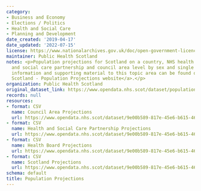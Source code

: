 ```yaml
---
category:
- Business and Economy
- Elections / Politics
- Health and Social Care
- Planning and Development
date_created: '2019-04-17'
date_updated: '2022-07-15'
license: https://www.nationalarchives.gov.uk/doc/open-government-licence/version/3/
maintainer: Public Health Scotland
notes: <p>Population projections for Scotland on a country, NHS health board, health
  and social care partnership and council area level by sex and single year of age.\r\n\r\nMore
  information and supporting material to this topic area can be found on the <a href="https://www.isdscotland.org/Products-and-Services/GPD-Support/Population/Projections/">ISD
  Scotland - Population Projections website</a>.</p>
organization: Public Health Scotland
original_dataset_link: https://www.opendata.nhs.scot/dataset/population-projections
records: null
resources:
- format: CSV
  name: Council Area Projections
  url: https://www.opendata.nhs.scot/dataset/9e00b589-817e-45e6-b615-46c935bbace0/resource/63d8e0b9-32e2-4847-9353-177f8d931c10/download/ca_pop_proj_03072020.csv
- format: CSV
  name: Health and Social Care Partnership Projections
  url: https://www.opendata.nhs.scot/dataset/9e00b589-817e-45e6-b615-46c935bbace0/resource/93137613-2f5c-4d8f-b756-0432abb6fbc0/download/hscp_pop_proj_03072020.csv
- format: CSV
  name: Health Board Projections
  url: https://www.opendata.nhs.scot/dataset/9e00b589-817e-45e6-b615-46c935bbace0/resource/0876fc67-05e6-4e87-bc30-c4b0756fff04/download/hb_pop_proj_03072020.csv
- format: CSV
  name: Scotland Projections
  url: https://www.opendata.nhs.scot/dataset/9e00b589-817e-45e6-b615-46c935bbace0/resource/7a9e74c9-8746-488b-8fba-0fad7c7866ea/download/scotland_pop_proj_15072022.csv
schema: default
title: Population Projections
---
```

